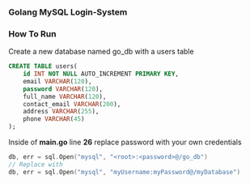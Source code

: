 ### Golang MySQL Login-System 

### How To Run 

Create a new database named go_db with a users table 

```sql
CREATE TABLE users(
    id INT NOT NULL AUTO_INCREMENT PRIMARY KEY,
    email VARCHAR(120),
    password VARCHAR(120),
    full_name VARCHAR(120),
    contact_email VARCHAR(200),
    address VARCHAR(255),
    phone VARCHAR(45)
);
```


Inside of **main.go** line **26** replace password with your own credentials

```go
db, err = sql.Open("mysql", "<root>:<password>@/go_db")
// Replace with 
db, err = sql.Open("mysql", "myUsername:myPassword@/myDatabase")
```
